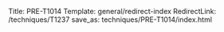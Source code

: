 Title: PRE-T1014
Template: general/redirect-index
RedirectLink: /techniques/T1237
save_as: techniques/PRE-T1014/index.html